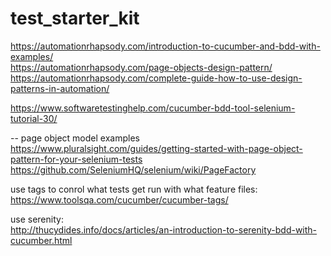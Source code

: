 # test_starter_kit



https://automationrhapsody.com/introduction-to-cucumber-and-bdd-with-examples/  
https://automationrhapsody.com/page-objects-design-pattern/  
https://automationrhapsody.com/complete-guide-how-to-use-design-patterns-in-automation/  


https://www.softwaretestinghelp.com/cucumber-bdd-tool-selenium-tutorial-30/  



--
page object model examples
https://www.pluralsight.com/guides/getting-started-with-page-object-pattern-for-your-selenium-tests  
https://github.com/SeleniumHQ/selenium/wiki/PageFactory

use tags to conrol what tests get run with what feature files:
https://www.toolsqa.com/cucumber/cucumber-tags/  

use serenity:  
http://thucydides.info/docs/articles/an-introduction-to-serenity-bdd-with-cucumber.html  


